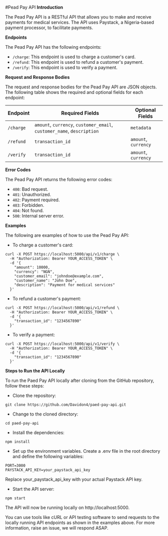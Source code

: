 #Pead Pay API
**Introduction**

The Pead Pay API is a RESTful API that allows you to make and receive payments for medical services. The API uses Paystack, a Nigeria-based payment processor, to facilitate payments.

**Endpoints**

The Pead Pay API has the following endpoints:

- `/charge`: This endpoint is used to charge a customer's card.
- `/refund`: This endpoint is used to refund a customer's payment.
- `/verify`: This endpoint is used to verify a payment.

**Request and Response Bodies**

The request and response bodies for the Pead Pay API are JSON objects. The following table shows the required and optional fields for each endpoint:

| Endpoint   | Required Fields                            | Optional Fields |
|------------|--------------------------------------------|-----------------|
| `/charge`  | `amount`, `currency`, `customer_email`, `customer_name`, `description` | `metadata`      |
| `/refund`  | `transaction_id`                           | `amount`, `currency`      |
| `/verify`  | `transaction_id`                           | `amount`, `currency`      |

**Error Codes**

The Pead Pay API returns the following error codes:

- `400`: Bad request.
- `401`: Unauthorized.
- `402`: Payment required.
- `403`: Forbidden.
- `404`: Not found.
- `500`: Internal server error.

**Examples**

The following are examples of how to use the Pead Pay API:

- To charge a customer's card:

```shell
curl -X POST https://localhost:5000/api/v1/charge \
  -H "Authorization: Bearer YOUR_ACCESS_TOKEN" \
  -d '{
    "amount": 10000,
    "currency": "NGN",
    "customer_email": "johndoe@example.com",
    "customer_name": "John Doe",
    "description": "Payment for medical services"
  }'
```

- To refund a customer's payment:

```shell
curl -X POST https://localhost:5000/api/v1/refund \
  -H "Authorization: Bearer YOUR_ACCESS_TOKEN" \
  -d '{
    "transaction_id": "1234567890"
  }'
```

- To verify a payment:

```shell
curl -X POST https://localhost:5000/api/v1/verify \
  -H "Authorization: Bearer YOUR_ACCESS_TOKEN" \
  -d '{
    "transaction_id": "1234567890"
  }'
```

**Steps to Run the API Locally**

To run the Paed Pay API locally after cloning from the GitHub repository, follow these steps:

- Clone the repository:
```shell
git clone https://github.com/Davidon4/paed-pay-api.git
```
- Change to the cloned directory:
```shell
cd paed-pay-api
```
- Install the dependencies:
```shell
npm install
```
- Set up the environment variables. Create a .env file in the root directory and define the following variables:
```plaintext
PORT=3000
PAYSTACK_API_KEY=your_paystack_api_key
```
Replace your_paystack_api_key with your actual Paystack API key.

- Start the API server:
```shell
npm start
```

The API will now be running locally on http://localhost:5000.

You can use tools like cURL or API testing software to send requests to the locally running API endpoints as shown in the examples above.
For more information, raise an issue, we will respond ASAP.
